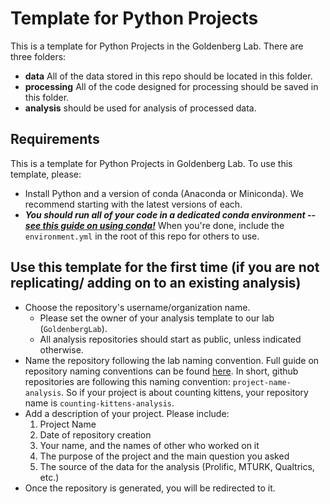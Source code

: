 # Template for Python Projects 
This is a template for Python Projects in the Goldenberg Lab. There are three folders: 

- **data** All of the data stored in this repo should be located in this folder.
- **processing** All of the code designed for processing should be saved in this folder. 
- **analysis** should be used for analysis of processed data. 

## Requirements
This is a template for Python Projects in Goldenberg Lab. To use this template, please:

- Install Python and a version of conda (Anaconda or Miniconda). We recommend starting with the latest versions of each.
- ***You should run all of your code in a dedicated conda environment -- [see this guide on using conda!](conda_environments.md)*** When you're done, include the `environment.yml` in the root of this repo for others to use.

## Use this template for the first time (if you are not replicating/ adding on to an existing analysis)

- Choose the repository's username/organization name.
    - Please set the owner of your analysis template to our lab (`GoldenbergLab`).
    - All analysis repositories should start as public, unless indicated otherwise.
- Name the repository following the lab naming convention. Full guide on repository naming conventions can be found [here](https://github.com/GoldenbergLab/naming-conventions#repository-names). In short, github repositories are following this naming convention: `project-name-analysis`. So if your project is about counting kittens, your repository name is `counting-kittens-analysis`.
- Add a description of your project. Please include:
    1. Project Name
    2. Date of repository creation
    3. Your name, and the names of other who worked on it
    4. The purpose of the project and the main question you asked
    5. The source of the data for the analysis (Prolific, MTURK, Qualtrics, etc.)
- Once the repository is generated, you will be redirected to it.
